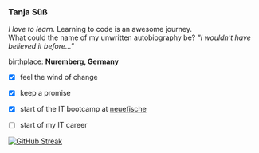 ### Tanja Süß

*I love to learn.* Learning to code is an awesome journey.  
What could the name of my unwritten autobiography be?  *"I wouldn't have believed it before..."*

birthplace: __Nuremberg, Germany__


- [x] feel the wind of change
- [x] keep a promise
- [x] start of the IT bootcamp at [neuefische](https://www.neuefische.de)
- [ ] start of my IT career


[![GitHub Streak](https://github-readme-streak-stats.herokuapp.com/?user=ttaannjjaa)](https://git.io/streak-stats)
